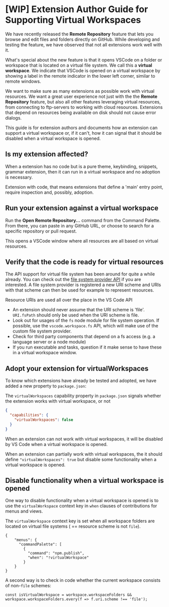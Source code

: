 # [WIP] Extension Author Guide for Supporting Virtual Workspaces

We have recently released the __Remote Repository__ feature that lets you browse and edit files and folders directly on GitHub. While developing and testing the feature, we have observed that not all extensions work well with it. 

What's special about the new feature is that it opens VSCode on a folder or workspace that is located on a virtual file system. We call this a __virtual workspace__. 
We indicate that VSCode is opened on a virtual workspace by showing a label in the remote indicator in the lower left corner, similar to remote windows.

We want to make sure as many extensions as possible work with virtual resources. We want a great user experience not just with the the __Remote Repository__ feature, but also all other features leveraging virtual resources, from connecting to ftp-servers to working with cloud resources. Extensions that depend on resources being available on disk should not cause error dialogs.

This guide is for extension authors and documents how an extension can support a virtual workspace or, if it can't, how it can signal that it should be disabled when a virtual workspace is opened.

## Is my extension affected?

When a extension has no code but is a pure theme, keybinding, snippets, grammar extension, then it can run in a virtual workspace and no adoption is necessary.

Extension with code, that means extensions that define a 'main' entry point, require inspection and, possibly, adoption.

## Run your extension against a virtual workspace

Run the **Open Remote Repository...** command from the Command Palette. From there, you can paste in any GitHub URL, or choose to search for a specific repository or pull request.

This opens a VSCode window where all resources are all based on virtual resources. 

## Verify that the code is ready for virtual resources

The API support for virtual file system has been around for quite a while already. You can check out the [file system provider API](https://github.com/microsoft/vscode/blob/dc8bd9cd7e5231745549ac6218266c63271f48cd/src/vs/vscode.d.ts#L7038) if you are interested. A file system provider is registered a new URI scheme and URIs with that scheme can then be used for example to represent resources.

Resource URIs are used all over the place in the VS Code API

- An extension should never assume that the URI scheme is 'file'. `URI.fsPath` should only be used when the URI scheme is file.
- Look out for usages of the `fs` node module for file system operation. If possible, use the `vscode.workspace.fs` API, which will make use of the custom file system provider.
- Check for third party components that depend on a fs access (e.g. a language server or a node module)
- If you run executable and tasks, question if it make sense to have these in a virtual workspace window.

## Adopt your extension for virtualWorkspaces

To know which extensions have already be tested and adopted, we have added a new property to `package.json`:

The `virtualWorkspaces` capability property in `package.json` signals whether the extension works with virtual workspace, or not
```json
{
  "capabilities": {
    "virtualWorkspaces": false
  }
}
```
When an extension can not work with virtual workspaces, it will be disabled by VS Code when a virtual workspace is opened.

When an extension can partially work with virtual workspaces, the it should define `"virtualWorkspaces": true` but disable some functionality when a virtual workspace is opened. 

## Disable functionality when a virtual workspace is opened

One way to disable functionality when a virtual workspace is opened is to use the `virtualWorkspace` context key in `when` clauses of contributions for menus and views.

The `virtualWorkspace` context key is set when all workspace folders are located on virtual file systems ( == resource scheme is not `file`).
```
{
    "menus": {
      "commandPalette": [
        {
          "command": "npm.publish",
          "when": "!virtualWorkspace"
        }
    }
}
```

A second way is to check in code whether the current workspace consists of non-`file` schemes:

```
const isVirtualWorkspace = workspace.workspaceFolders && workspace.workspaceFolders.every(f => f.uri.scheme !== 'file');
```
